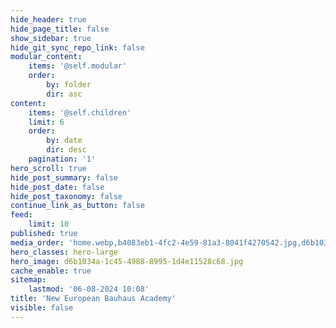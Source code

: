 ```yaml
---
hide_header: true
hide_page_title: false
show_sidebar: true
hide_git_sync_repo_link: false
modular_content:
    items: '@self.modular'
    order:
        by: folder
        dir: asc
content:
    items: '@self.children'
    limit: 6
    order:
        by: date
        dir: desc
    pagination: '1'
hero_scroll: true
hide_post_summary: false
hide_post_date: false
hide_post_taxonomy: false
continue_link_as_button: false
feed:
    limit: 10
published: true
media_order: 'home.webp,b4083eb1-4fc2-4e59-81a3-8041f4270542.jpg,d6b1034a-1c45-4988-8995-1d4e11528c68.jpg'
hero_classes: hero-large
hero_image: d6b1034a-1c45-4988-8995-1d4e11528c68.jpg
cache_enable: true
sitemap:
    lastmod: '06-08-2024 10:08'
title: 'New European Bauhaus Academy'
visible: false
---
```


